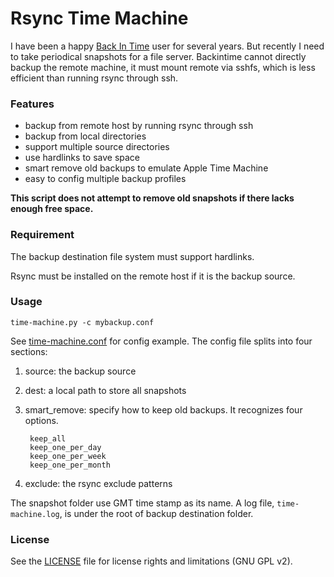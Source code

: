 # Rsync Time Machine

I have been a happy [Back In Time][] user for several years. But recently I need
to take periodical snapshots for a file server. Backintime cannot directly
backup the remote machine, it must mount remote via sshfs, which is less
efficient than running rsync through ssh.


### Features

* backup from remote host by running rsync through ssh
* backup from local directories
* support multiple source directories
* use hardlinks to save space
* smart remove old backups to emulate Apple Time Machine
* easy to config multiple backup profiles

**This script does not attempt to remove old snapshots if there lacks enough
free space.**


### Requirement

The backup destination file system must support hardlinks.

Rsync must be installed on the remote host if it is the backup source.


### Usage

    time-machine.py -c mybackup.conf

See [time-machine.conf](time-machine.conf) for config example. The config file
splits into four sections:

1. source: the backup source

2. dest: a local path to store all snapshots

3. smart_remove: specify how to keep old backups. It recognizes four options.

        keep_all
        keep_one_per_day
        keep_one_per_week
        keep_one_per_month


4. exclude: the rsync exclude patterns

The snapshot folder use GMT time stamp as its name. A log file,
`time-machine.log`, is under the root of backup destination folder.

### License

See the [LICENSE](LICENSE) file for license rights and limitations (GNU GPL v2).


[Back In Time]: http://backintime.le-web.org
